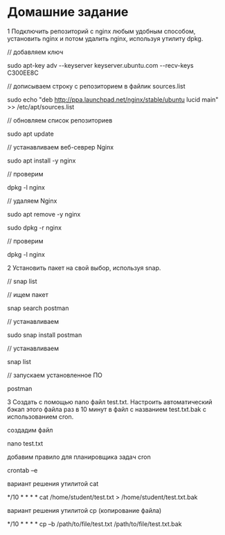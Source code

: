 
# Домашние задание 

1 Подключить репозиторий с nginx любым удобным способом, установить nginx и потом удалить nginx, используя утилиту dpkg.

// добавляем ключ

sudo apt-key adv --keyserver keyserver.ubuntu.com --recv-keys C300EE8C

// дописываем строку с репозиторием в файлик sources.list

sudo echo "deb  http://ppa.launchpad.net/nginx/stable/ubuntu lucid main" >> /etc/apt/sources.list

// обновляем список репозиториев

sudo apt update

// устанавливаем веб-севрер Nginx

sudo apt install -y nginx

// проверим

dpkg -l nginx

// удаляем Nginx

sudo apt remove -y nginx

sudo dpkg -r nginx

// проверим

dpkg -l nginx


2  Установить пакет на свой выбор, используя snap.

// snap list

// ищем пакет

snap search postman

// устанавливаем

sudo snap install postman

// устанавливаем

snap list

// запускаем установленное ПО

postman


3 Создать с помощью nano файл test.txt. Настроить автоматический бэкап этого файла раз в 10 минут в файл с названием test.txt.bak с использованием cron.

создадим файл

nano test.txt

добавим правило для планировщика задач cron

crontab –e

вариант решения утилитой cat

*/10  * * * * cat /home/student/test.txt > /home/student/test.txt.bak

вариант решения утилитой cp (копирование файла)

*/10  * * * * cp –b /path/to/file/test.txt /path/to/file/test.txt.bak
